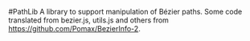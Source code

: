 #PathLib
A library to support manipulation of Bézier paths. Some code translated from bezier.js, utils.js and others
from https://github.com/Pomax/BezierInfo-2.